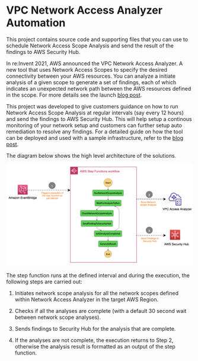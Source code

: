 # VPC Network Access Analyzer Automation

This project contains source code and supporting files that you can use to schedule Network Access Scope Analysis and send the result of the findings to AWS Security Hub.

In re:Invent 2021, AWS announced the VPC Network Access Analyzer. A new tool that uses Network Access Scopes to specify the desired connectivity between your AWS resources. You can analyze a initiate analysis of a given scope to generate a set of findings, each of which indicates an unexpected network path between the AWS resources defined in the scope. For more details see the launch [blog post](https://aws.amazon.com/blogs/aws/new-amazon-vpc-network-access-analyzer/).

This project was developed to give customers guidance on how to run Network Access Scope Analysis at regular intervals (say every 12 hours) and send the findings to AWS Security Hub. This will help setup a continous monitoring of your network setup and customers can further setup auto remediation to resolve any findings. For a detailed guide on how the tool can be deployed and used with a sample infrastructure, refer to the [blog post](https://aws.amazon.com/blogs/networking-and-content-delivery/continuous-verification-of-network-compliance-using-amazon-vpc-network-access-analyzer-and-aws-security-hub/).

The diagram below shows the high level architecture of the solutions. 

<p align="center">
  <img src="images/hl_architecture.png" alt="High Level Architecture Diagram"/>
</p>

The step function runs at the defined interval and during the execution, the following steps are carried out:

1. Initiates network scope analysis for all the network scopes defined within Network Access Analyzer in the target AWS Region.

2. Checks if all the analyses are complete (with a default 30 second wait between network scope analyses).

3. Sends findings to Security Hub for the analysis that are complete.

4. If the analyses are not complete, the execution returns to Step 2, otherwise the analysis result is formatted as an output of the step function.



